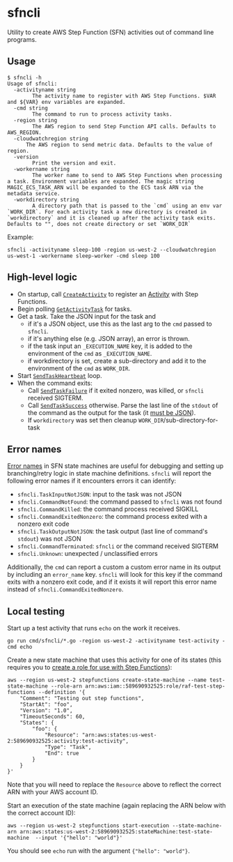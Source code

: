 # sfncli

Utility to create AWS Step Function (SFN) activities out of command line programs.

## Usage

```
$ sfncli -h
Usage of sfncli:
  -activityname string
    	The activity name to register with AWS Step Functions. $VAR and ${VAR} env variables are expanded.
  -cmd string
    	The command to run to process activity tasks.
  -region string
    	The AWS region to send Step Function API calls. Defaults to AWS_REGION.
  -cloudwatchregion string
      The AWS region to send metric data. Defaults to the value of region.
  -version
    	Print the version and exit.
  -workername string
    	The worker name to send to AWS Step Functions when processing a task. Environment variables are expanded. The magic string MAGIC_ECS_TASK_ARN will be expanded to the ECS task ARN via the metadata service.
  -workdirectory string
    	A directory path that is passed to the `cmd` using an env var `WORK_DIR`. For each activity task a new directory is created in `workdirectory` and it is cleaned up after the activity task exits. Defaults to "", does not create directory or set `WORK_DIR`
```

Example:

```
sfncli -activityname sleep-100 -region us-west-2 --cloudwatchregion us-west-1 -workername sleep-worker -cmd sleep 100
```

## High-level logic

- On startup, call [`CreateActivity`](http://docs.aws.amazon.com/step-functions/latest/apireference/API_CreateActivity.html) to register an [Activity](http://docs.aws.amazon.com/step-functions/latest/dg/concepts-activities.html) with Step Functions.
- Begin polling [`GetActivityTask`](http://docs.aws.amazon.com/step-functions/latest/apireference/API_GetActivityTask.html) for tasks.
- Get a task. Take the JSON input for the task and
  - if it's a JSON object, use this as the last arg to the `cmd` passed to `sfncli`.
  - if it's anything else (e.g. JSON array), an error is thrown.
  - if the task input an `_EXECUTION_NAME` key, it is added to the environment of the `cmd` as `_EXECUTION_NAME`.
  - if workdirectory is set, create a sub-directory and add it to the environment of the `cmd` as `WORK_DIR`.
- Start [`SendTaskHeartbeat`](http://docs.aws.amazon.com/step-functions/latest/apireference/API_SendTaskHeartbeat.html) loop.
- When the command exits:
  - Call [`SendTaskFailure`](http://docs.aws.amazon.com/step-functions/latest/apireference/API_SendTaskFailure.html) if it exited nonzero, was killed, or `sfncli` received SIGTERM.
  - Call [`SendTaskSuccess`](http://docs.aws.amazon.com/step-functions/latest/apireference/API_SendTaskSuccess.html) otherwise.
    Parse the last line of the `stdout` of the command as the output for the task (it [must be JSON](https://states-language.net/spec.html#data)).
  - If `workdirectory` was set then cleanup `WORK_DIR`/sub-directory-for-task

## Error names

[Error names](https://states-language.net/spec.html#error-names) in SFN state machines are useful for debugging and setting up branching/retry logic in state machine definitions.
`sfncli` will report the following error names if it encounters errors it can identify:

- `sfncli.TaskInputNotJSON`: input to the task was not JSON
- `sfncli.CommandNotFound`: the command passed to `sfncli` was not found
- `sfncli.CommandKilled`: the command process received SIGKILL
- `sfncli.CommandExitedNonzero`: the command process exited with a nonzero exit code
- `sfncli.TaskOutputNotJSON`: the task output (last line of command's `stdout`) was not JSON
- `sfncli.CommandTerminated`: `sfncli` or the command received SIGTERM
- `sfncli.Unknown`: unexpected / unclassified errors

Additionally, the `cmd` can report a custom a custom error name in its output by including an `error_name` key.
`sfncli` will look for this key if the command exits with a nonzero exit code, and if it exists it will report this error name instead of `sfncli.CommandExitedNonzero`.

## Local testing

Start up a test activity that runs `echo` on the work it receives.

```
go run cmd/sfncli/*.go -region us-west-2 -activityname test-activity -cmd echo
```

Create a new state machine that uses this activity for one of its states (this requires you to [create a role for use with Step Functions](http://docs.aws.amazon.com/step-functions/latest/dg/procedure-create-iam-role.html)):

```
aws --region us-west-2 stepfunctions create-state-machine --name test-state-machine --role-arn arn:aws:iam::589690932525:role/raf-test-step-functions --definition '{
    "Comment": "Testing out step functions",
    "StartAt": "foo",
    "Version": "1.0",
    "TimeoutSeconds": 60,
    "States": {
        "foo": {
            "Resource": "arn:aws:states:us-west-2:589690932525:activity:test-activity",
            "Type": "Task",
            "End": true
        }
    }
}'
```

Note that you will need to replace the `Resource` above to reflect the correct ARN with your AWS account ID.

Start an execution of the state machine (again replacing the ARN below with the correct account ID):

```
aws --region us-west-2 stepfunctions start-execution --state-machine-arn arn:aws:states:us-west-2:589690932525:stateMachine:test-state-machine  --input '{"hello": "world"}'
```

You should see `echo` run with the argument `{"hello": "world"}`.
